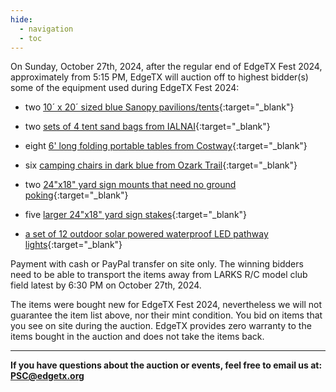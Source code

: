 ```yaml
---
hide:
  - navigation
  - toc
---
```


On Sunday, October 27th, 2024, after the regular end of EdgeTX Fest 2024, approximately from 5:15 PM, EdgeTX will auction off to highest bidder(s) some of the equipment used during EdgeTX Fest 2024:

 - two [10´ x 20´ sized blue Sanopy pavilions/tents](https://www.walmart.com/ip/SANOPY-10-x-20-EZ-Pop-Up-Canopy-Tent-Party-Tent-Outdoor-Event-Instant-Tent-Gazebo-with-6-Removable-Sidewalls-and-Carry-Bag-Dark-Gray/2581958731){:target="_blank"}

 - two [sets of 4 tent sand bags from IALNAI](https://www.amazon.com/IALNAI-Outdoor-Advertising-Sunshade-Windproof/dp/B09JC325FK/ref=sr_1_5){:target="_blank"}

 - eight [6' long folding portable tables from Costway](https://www.walmart.com/ip/Costway-6-Folding-Table-Portable-Plastic-Indoor-Outdoor-Picnic-Party-Dining-Camp-Tables/114186284?adsRedirect=true){:target="_blank"}

 - six [camping chairs in dark blue from Ozark Trail](https://www.walmart.com/ip/Ozark-Trail-Adult-Basic-Quad-Folding-Camp-Chair-with-Cup-Holder-Black/223562405){:target="_blank"}

 - two [24"x18" yard sign mounts that need no ground poking](https://www.amazon.com/dp/B0CM5PVLWC){:target="_blank"}

 - five [larger 24"x18" yard sign stakes](https://www.amazon.com/dp/B07W7QN9FP?th=1){:target="_blank"}

 - [a set of 12 outdoor solar powered waterproof LED pathway lights](https://www.amazon.com/Benany-Upgraded-Waterproof-Landscape-Lighting/dp/B0CRKH3TYR/ref=sr_1_36){:target="_blank"}

Payment with cash or PayPal transfer on site only. The winning bidders need to be able to transport the items away from LARKS R/C model club field latest by 6:30 PM on October 27th, 2024.

The items were bought new for EdgeTX Fest 2024, nevertheless we will not guarantee the item list above, nor their mint condition. You bid on items that you see on site during the auction. EdgeTX provides zero warranty to the items bought in the auction and does not take the items back.

---
       
**If you have questions about the auction or events, feel free to email us at: PSC@edgetx.org**
